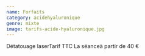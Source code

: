 ```yaml
---
name: Forfaits
category: acidehyaluronique
genre: mixte
image: tarifs-acide-hyaluronique.jpg
---
```

<div class="grid grid-cols-2 gap-4 sm:text-base text-sm max-w-[850px] text-center border border-black px-6 sm:px-12 py-8 mx-auto mb-12">
<span class="font-bold text-left">Détatouage laser</span><span class="font-bold text-right">Tarif TTC</span>
<span class="text-left">La séance</span><span class="text-right">à partir de 40 €</span>
</div>
